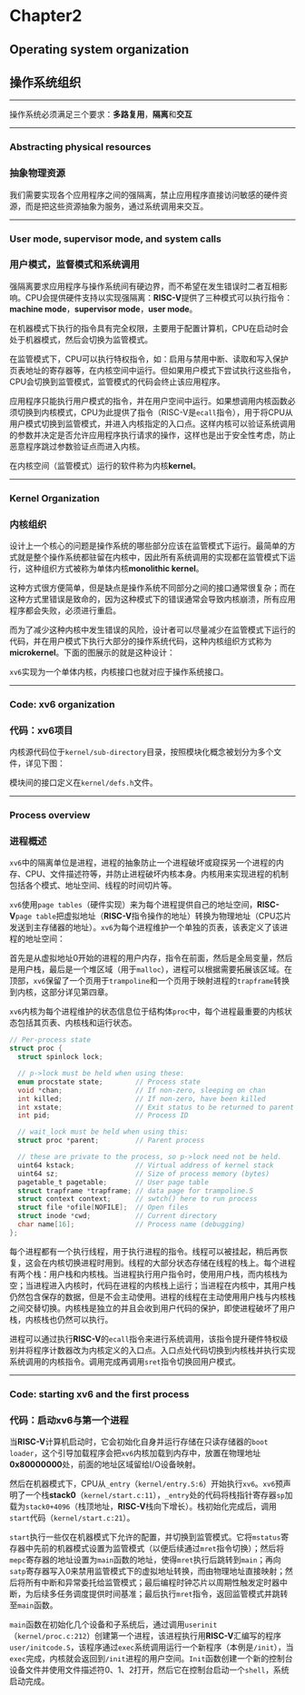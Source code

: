 # Chapter2

## Operating system organization

## 操作系统组织

***

操作系统必须满足三个要求：**多路复用**，**隔离**和**交互**

***

### Abstracting physical resources

### 抽象物理资源

我们需要实现各个应用程序之间的强隔离，禁止应用程序直接访问敏感的硬件资源，而是把这些资源抽象为服务，通过系统调用来交互。

***

### User mode, supervisor mode, and system calls

### 用户模式，监督模式和系统调用

强隔离要求应用程序与操作系统间有硬边界，而不希望在发生错误时二者互相影响。CPU会提供硬件支持以实现强隔离：**RISC-V**提供了三种模式可以执行指令：**machine mode**，**supervisor mode**，**user mode**。

在机器模式下执行的指令具有完全权限，主要用于配置计算机，CPU在启动时会处于机器模式，然后会切换为监管模式。

在监管模式下，CPU可以执行特权指令，如：启用与禁用中断、读取和写入保护页表地址的寄存器等，在内核空间中运行。但如果用户模式下尝试执行这些指令，CPU会切换到监管模式，监管模式的代码会终止该应用程序。

应用程序只能执行用户模式的指令，并在用户空间中运行。如果想调用内核函数必须切换到内核模式，CPU为此提供了指令（RISC-V是`ecall`指令），用于将CPU从用户模式切换到监管模式，并进入内核指定的入口点。这样内核可以验证系统调用的参数并决定是否允许应用程序执行请求的操作，这样也是出于安全性考虑，防止恶意程序跳过参数验证点而进入内核。

在内核空间（监管模式）运行的软件称为内核**kernel**。

***

### Kernel Organization

### 内核组织

设计上一个核心的问题是操作系统的哪些部分应该在监管模式下运行。最简单的方式就是整个操作系统都驻留在内核中，因此所有系统调用的实现都在监管模式下运行，这种组织方式被称为单体内核**monolithic kernel**。

这种方式很方便简单，但是缺点是操作系统不同部分之间的接口通常很复杂；而在这种方式里错误是致命的，因为这种模式下的错误通常会导致内核崩溃，所有应用程序都会失败，必须进行重启。

而为了减少这种内核中发生错误的风险，设计者可以尽量减少在监管模式下运行的代码，并在用户模式下执行大部分的操作系统代码，这种内核组织方式称为**microkernel**。下面的图展示的就是这种设计：

`xv6`实现为一个单体内核，内核接口也就对应于操作系统接口。

***

### Code: xv6 organization

### 代码：xv6项目

内核源代码位于`kernel/sub-directory`目录，按照模块化概念被划分为多个文件，详见下图：

模块间的接口定义在`kernel/defs.h`文件。

***

### Process overview

### 进程概述

`xv6`中的隔离单位是进程，进程的抽象防止一个进程破坏或窥探另一个进程的内存、CPU、文件描述符等，并防止进程破坏内核本身。内核用来实现进程的机制包括各个模式、地址空间、线程的时间切片等。

`xv6`使用`page tables`（硬件实现）来为每个进程提供自己的地址空间，**RISC-V**`page table`把虚拟地址（**RISC-V**指令操作的地址）转换为物理地址（CPU芯片发送到主存储器的地址）。`xv6`为每个进程维护一个单独的页表，该表定义了该进程的地址空间：

首先是从虚拟地址0开始的进程的用户内存，指令在前面，然后是全局变量，然后是用户栈，最后是一个堆区域（用于`malloc`），进程可以根据需要拓展该区域。在顶部，`xv6`保留了一个页用于`trampoline`和一个页用于映射进程的`trapframe`转换到内核，这部分详见第四章。

`xv6`内核为每个进程维护的状态信息位于结构体`proc`中，每个进程最重要的内核状态包括其页表、内核栈和运行状态。

```c
// Per-process state
struct proc {
  struct spinlock lock;

  // p->lock must be held when using these:
  enum procstate state;        // Process state
  void *chan;                  // If non-zero, sleeping on chan
  int killed;                  // If non-zero, have been killed
  int xstate;                  // Exit status to be returned to parent's wait
  int pid;                     // Process ID

  // wait_lock must be held when using this:
  struct proc *parent;         // Parent process

  // these are private to the process, so p->lock need not be held.
  uint64 kstack;               // Virtual address of kernel stack
  uint64 sz;                   // Size of process memory (bytes)
  pagetable_t pagetable;       // User page table
  struct trapframe *trapframe; // data page for trampoline.S
  struct context context;      // swtch() here to run process
  struct file *ofile[NOFILE];  // Open files
  struct inode *cwd;           // Current directory
  char name[16];               // Process name (debugging)
};
```

每个进程都有一个执行线程，用于执行进程的指令。线程可以被挂起，稍后再恢复，这会在内核切换进程时用到。线程的大部分状态存储在线程的栈上。每个进程有两个栈：用户栈和内核栈。当进程执行用户指令时，使用用户栈，而内核栈为空；当进程进入内核时，代码在进程的内核栈上运行；当进程在内核中，其用户栈仍然包含保存的数据，但是不会主动使用。进程的线程在主动使用用户栈与内核栈之间交替切换。内核栈是独立的并且会收到用户代码的保护，即使进程破坏了用户栈，内核栈也仍然可以执行。

进程可以通过执行**RISC-V**的`ecall`指令来进行系统调用，该指令提升硬件特权级别并将程序计数器改为内核定义的入口点。入口点处代码切换到内核栈并执行实现系统调用的内核指令。调用完成再调用`sret`指令切换回用户模式。

***

### Code: starting xv6 and the first process

### 代码：启动xv6与第一个进程

当**RISC-V**计算机启动时，它会初始化自身并运行存储在只读存储器的`boot loader`，这个引导加载程序会把`xv6`内核加载到内存中，放置在物理地址**0x80000000**处，前面的地址区域留给I/O设备映射。

然后在机器模式下，CPU从`_entry`（`kernel/entry.S:6`）开始执行`xv6`。`xv6`预声明了一个栈**stack0**（`kernel/start.c:11`），`_entry`处的代码将栈指针寄存器`sp`加载为`stack0+4096`（栈顶地址，**RISC-V**栈向下增长）。栈初始化完成后，调用`start`代码（`kernel/start.c:21`）。

`start`执行一些仅在机器模式下允许的配置，并切换到监管模式。它将`mstatus`寄存器中先前的机器模式设置为监管模式（以便后续通过`mret`指令切换）；然后将`mepc`寄存器的地址设置为`main`函数的地址，使得`mret`执行后跳转到`main`；再向`satp`寄存器写入0来禁用监管模式下的虚拟地址转换，而由物理地址直接映射；然后将所有中断和异常委托给监管模式；最后编程时钟芯片以周期性触发定时器中断，为后续多任务调度提供时间基准；最后执行`mret`指令，返回监管模式并跳转至`main`函数。

`main`函数在初始化几个设备和子系统后，通过调用`userinit`（`kernel/proc.c:212`）创建第一个进程，该进程执行用**RISC-V**汇编写的程序`user/initcode.S`，该程序通过`exec`系统调用运行一个新程序（本例是`/init`），当`exec`完成，内核就会返回到`/init`进程的用户空间。`Init`函数创建一个新的控制台设备文件并使用文件描述符0、1、2打开，然后它在控制台启动一个`shell`，系统启动完成。
